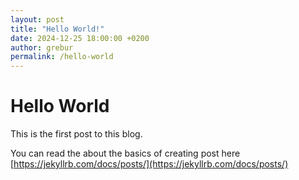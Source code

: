 ```yaml
---
layout: post
title: "Hello World!"
date: 2024-12-25 18:00:00 +0200
author: grebur
permalink: /hello-world
---
```

# Hello World

This is the first post to this blog.

You can read the about the basics of creating post here 
[https://jekyllrb.com/docs/posts/](https://jekyllrb.com/docs/posts/)

